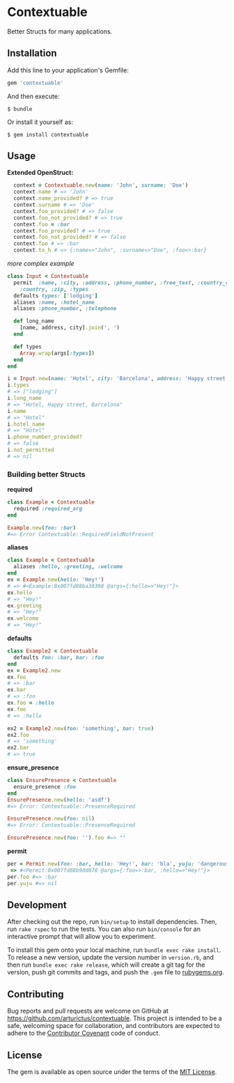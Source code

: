 # Contextuable

Better Structs for many applications.

## Installation

Add this line to your application's Gemfile:

```ruby
gem 'contextuable'
```

And then execute:

    $ bundle

Or install it yourself as:

    $ gem install contextuable

## Usage

__Extended OpenStruct:__

```ruby
  context = Contextuable.new(name: 'John', surname: 'Doe')
  context.name # => 'John'
  context.name_provided? # => true
  context.surname # => 'Doe'
  context.foo_provided? # => false
  context.foo_not_provided? # => true
  context.foo = :bar
  context.foo_provided? # => true
  context.foo_not_provided? # => false
  context.foo # => :bar
  context.to_h # => {:name=>"John", :surname=>"Doe", :foo=>:bar}
```

_more complex example_
```ruby
class Input < Contextuable
  permit  :name, :city, :address, :phone_number, :free_text, :country_code,
    :country, :zip, :types
  defaults types: ['lodging']
  aliases :name, :hotel_name
  aliases :phone_number, :telephone

  def long_name
    [name, address, city].join(', ')
  end

  def types
    Array.wrap(args[:types])
  end
end

i = Input.new(name: 'Hotel', city: 'Barcelona', address: 'Happy street', not_permitted: 'dangerous')
i.types
# => ["lodging"]
i.long_name
# => "Hotel, Happy street, Barcelona"
i.name
# => "Hotel"
i.hotel_name
# => "Hotel"
i.phone_number_provided?
# => false
i.not_permitted
# => nil
```

### Building better Structs

**required**
```ruby
class Example < Contextuable
  required :required_arg
end

Example.new(foo: :bar)
#=> Error Contextuable::RequiredFieldNotPresent
```

**aliases**
```ruby
class Example < Contextuable
  aliases :hello, :greeting, :welcome
end
ex = Example.new(hello: 'Hey!')
# => #<Example:0x007fd88ba30398 @args={:hello=>"Hey!"}>
ex.hello
# => "Hey!"
ex.greeting
# => "Hey!"
ex.welcome
# => "Hey!"
```

**defaults**
```ruby
class Example2 < Contextuable
  defaults foo: :bar, bar: :foo
end
ex = Example2.new
ex.foo
# => :bar
ex.bar
# => :foo
ex.foo = :hello
ex.foo
# => :hello

ex2 = Example2.new(foo: 'something', bar: true)
ex2.foo
# => 'something'
ex2.bar
# => true
```

**ensure_presence**
```ruby
class EnsurePresence < Contextuable
  ensure_presence :foo
end
EnsurePresence.new(hello: 'asdf')
#=> Error: Contextuable::PresenceRequired

EnsurePresence.new(foo: nil)
#=> Error: Contextuable::PresenceRequired

EnsurePresence.new(foo: '').foo #=> ""
```

**permit**
```ruby
per = Permit.new(foo: :bar, hello: 'Hey!', bar: 'bla', yuju: 'dangerous')
 => #<Permit:0x007fd88b9dd878 @args={:foo=>:bar, :hello=>"Hey!"}>
per.foo #=> :bar
per.yuju #=> nil
```

## Development

After checking out the repo, run `bin/setup` to install dependencies. Then, run `rake rspec` to run the tests. You can also run `bin/console` for an interactive prompt that will allow you to experiment.

To install this gem onto your local machine, run `bundle exec rake install`. To release a new version, update the version number in `version.rb`, and then run `bundle exec rake release`, which will create a git tag for the version, push git commits and tags, and push the `.gem` file to [rubygems.org](https://rubygems.org).

## Contributing

Bug reports and pull requests are welcome on GitHub at https://github.com/arturictus/contextuable. This project is intended to be a safe, welcoming space for collaboration, and contributors are expected to adhere to the [Contributor Covenant](contributor-covenant.org) code of conduct.


## License

The gem is available as open source under the terms of the [MIT License](http://opensource.org/licenses/MIT).
